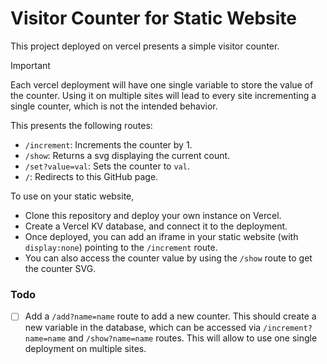 # Visitor Counter for Static Website

This project deployed on vercel presents a simple visitor counter.

> [!Important]
> Each vercel deployment will have one single variable to store the value of the counter. Using it on multiple sites will lead to every site incrementing a single counter, which is not the intended behavior.

This presents the following routes:

- `/increment`: Increments the counter by 1.
- `/show`: Returns a svg displaying the current count.
- `/set?value=val`: Sets the counter to `val`.
- `/`: Redirects to this GitHub page.

To use on your static website,

- Clone this repository and deploy your own instance on Vercel.
- Create a Vercel KV database, and connect it to the deployment.
- Once deployed, you can add an iframe in your static website (with `display:none`) pointing to the `/increment` route.
- You can also access the counter value by using the `/show` route to get the counter SVG.

### Todo

- [ ] Add a `/add?name=name` route to add a new counter. This should create a new variable in the database, which can be accessed via `/increment?name=name` and `/show?name=name` routes. This will allow to use one single deployment on multiple sites.
